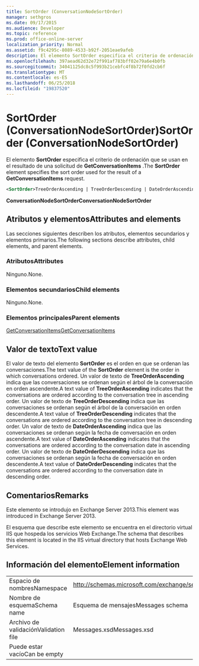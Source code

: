 ```yaml
---
title: SortOrder (ConversationNodeSortOrder)
manager: sethgros
ms.date: 09/17/2015
ms.audience: Developer
ms.topic: reference
ms.prod: office-online-server
localization_priority: Normal
ms.assetid: f9c4295c-8089-4533-b92f-2051eae9afeb
description: El elemento SortOrder especifica el criterio de ordenación que se usan en el resultado de una solicitud de GetConversationItems.
ms.openlocfilehash: 397aead62d32e72f991af783bff02e79a6e4b0fb
ms.sourcegitcommit: 34041125dc8c5f993b21cebfc4f8b72f0fd2cb6f
ms.translationtype: MT
ms.contentlocale: es-ES
ms.lasthandoff: 06/25/2018
ms.locfileid: "19837520"
---
```

# <a name="sortorder-conversationnodesortorder"></a><span data-ttu-id="40627-103">SortOrder (ConversationNodeSortOrder)</span><span class="sxs-lookup"><span data-stu-id="40627-103">SortOrder (ConversationNodeSortOrder)</span></span>

<span data-ttu-id="40627-104">El elemento **SortOrder** especifica el criterio de ordenación que se usan en el resultado de una solicitud de **GetConversationItems** .</span><span class="sxs-lookup"><span data-stu-id="40627-104">The **SortOrder** element specifies the sort order used for the result of a **GetConversationItems** request.</span></span> 
  
```XML
<SortOrder>TreeOrderAscending | TreeOrderDescending | DateOrderAscending | DateOrderDescending</SortOrder>
```

 <span data-ttu-id="40627-105">**ConversationNodeSortOrder**</span><span class="sxs-lookup"><span data-stu-id="40627-105">**ConversationNodeSortOrder**</span></span>
## <a name="attributes-and-elements"></a><span data-ttu-id="40627-106">Atributos y elementos</span><span class="sxs-lookup"><span data-stu-id="40627-106">Attributes and elements</span></span>

<span data-ttu-id="40627-107">Las secciones siguientes describen los atributos, elementos secundarios y elementos primarios.</span><span class="sxs-lookup"><span data-stu-id="40627-107">The following sections describe attributes, child elements, and parent elements.</span></span>
  
### <a name="attributes"></a><span data-ttu-id="40627-108">Atributos</span><span class="sxs-lookup"><span data-stu-id="40627-108">Attributes</span></span>

<span data-ttu-id="40627-109">Ninguno.</span><span class="sxs-lookup"><span data-stu-id="40627-109">None.</span></span>
  
### <a name="child-elements"></a><span data-ttu-id="40627-110">Elementos secundarios</span><span class="sxs-lookup"><span data-stu-id="40627-110">Child elements</span></span>

<span data-ttu-id="40627-111">Ninguno.</span><span class="sxs-lookup"><span data-stu-id="40627-111">None.</span></span>
  
### <a name="parent-elements"></a><span data-ttu-id="40627-112">Elementos principales</span><span class="sxs-lookup"><span data-stu-id="40627-112">Parent elements</span></span>

[<span data-ttu-id="40627-113">GetConversationItems</span><span class="sxs-lookup"><span data-stu-id="40627-113">GetConversationItems</span></span>](getconversationitems.md)
  
## <a name="text-value"></a><span data-ttu-id="40627-114">Valor de texto</span><span class="sxs-lookup"><span data-stu-id="40627-114">Text value</span></span>

<span data-ttu-id="40627-115">El valor de texto del elemento **SortOrder** es el orden en que se ordenan las conversaciones.</span><span class="sxs-lookup"><span data-stu-id="40627-115">The text value of the **SortOrder** element is the order in which conversations ordered.</span></span> <span data-ttu-id="40627-116">Un valor de texto de **TreeOrderAscending** indica que las conversaciones se ordenan según el árbol de la conversación en orden ascendente.</span><span class="sxs-lookup"><span data-stu-id="40627-116">A text value of **TreeOrderAscending** indicates that the conversations are ordered according to the conversation tree in ascending order.</span></span> <span data-ttu-id="40627-117">Un valor de texto de **TreeOrderDescending** indica que las conversaciones se ordenan según el árbol de la conversación en orden descendente.</span><span class="sxs-lookup"><span data-stu-id="40627-117">A text value of **TreeOrderDescending** indicates that the conversations are ordered according to the conversation tree in descending order.</span></span> <span data-ttu-id="40627-118">Un valor de texto de **DateOrderAscending** indica que las conversaciones se ordenan según la fecha de conversación en orden ascendente.</span><span class="sxs-lookup"><span data-stu-id="40627-118">A text value of **DateOrderAscending** indicates that the conversations are ordered according to the conversation date in ascending order.</span></span> <span data-ttu-id="40627-119">Un valor de texto de **DateOrderDescending** indica que las conversaciones se ordenan según la fecha de conversación en orden descendente.</span><span class="sxs-lookup"><span data-stu-id="40627-119">A text value of **DateOrderDescending** indicates that the conversations are ordered according to the conversation date in descending order.</span></span> 
  
## <a name="remarks"></a><span data-ttu-id="40627-120">Comentarios</span><span class="sxs-lookup"><span data-stu-id="40627-120">Remarks</span></span>

<span data-ttu-id="40627-121">Este elemento se introdujo en Exchange Server 2013.</span><span class="sxs-lookup"><span data-stu-id="40627-121">This element was introduced in Exchange Server 2013.</span></span>
  
<span data-ttu-id="40627-122">El esquema que describe este elemento se encuentra en el directorio virtual IIS que hospeda los servicios Web Exchange.</span><span class="sxs-lookup"><span data-stu-id="40627-122">The schema that describes this element is located in the IIS virtual directory that hosts Exchange Web Services.</span></span>
  
## <a name="element-information"></a><span data-ttu-id="40627-123">Información del elemento</span><span class="sxs-lookup"><span data-stu-id="40627-123">Element information</span></span>

|||
|:-----|:-----|
|<span data-ttu-id="40627-124">Espacio de nombres</span><span class="sxs-lookup"><span data-stu-id="40627-124">Namespace</span></span>  <br/> |http://schemas.microsoft.com/exchange/services/2006/messages  <br/> |
|<span data-ttu-id="40627-125">Nombre de esquema</span><span class="sxs-lookup"><span data-stu-id="40627-125">Schema name</span></span>  <br/> |<span data-ttu-id="40627-126">Esquema de mensajes</span><span class="sxs-lookup"><span data-stu-id="40627-126">Messages schema</span></span>  <br/> |
|<span data-ttu-id="40627-127">Archivo de validación</span><span class="sxs-lookup"><span data-stu-id="40627-127">Validation file</span></span>  <br/> |<span data-ttu-id="40627-128">Messages.xsd</span><span class="sxs-lookup"><span data-stu-id="40627-128">Messages.xsd</span></span>  <br/> |
|<span data-ttu-id="40627-129">Puede estar vacío</span><span class="sxs-lookup"><span data-stu-id="40627-129">Can be empty</span></span>  <br/> ||
   

